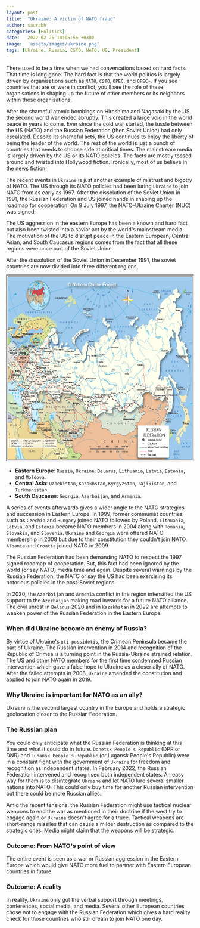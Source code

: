 ```yaml
---
layout: post
title:  "Ukraine: A victim of NATO fraud"
author: saurabh
categories: [Politics]
date:   2022-02-25 18:05:55 +0300
image:  'assets/images/ukraine.png'
tags: [Ukraine, Russia, CSTO, NATO, US, President]
--- 
```

There used to be a time when we had conversations based on hard facts. That time is long gone. The hard fact is that the world politics is largely driven by organisations such as `NATO`, `CSTO`, `OPEC`, and `OPEC+`. If you see countries that are or were in conflict, you'll see the role of these organisations in shaping up the future of other members or its neighbors within these organisations.

After the shameful atomic bombings on Hiroshima and Nagasaki by the US, the second world war ended abruptly. This created a large void in the world peace in years to come. Ever since the cold war started, the tussle between the US (NATO) and the Russian Federation (then Soviet Union) had only escalated. Despite its shameful acts, the US continues to enjoy the liberty of being the leader of the world. The rest of the world is just a bunch of countries that needs to choose side at critical times. The mainstream media is largely driven by the US or its NATO policies. The facts are mostly tossed around and twisted into Hollywood fiction. Ironically, most of us believe in the news fiction.

The recent events in `Ukraine` is just another example of mistrust and bigotry of NATO. The US through its NATO policies had been luring `Ukraine` to join NATO from as early as 1997. After the dissolution of the Soviet Union in 1991, the Russian Federation and US joined hands in shaping up the roadmap for cooperation. On 9 July 1997, the NATO-Ukraine Charter (NUC) was signed.

The US aggression in the eastern Europe has been a known and hard fact but also been twisted into a savior act by the world's mainstream media. The motivation of the US to disrupt peace in the Eastern European, Central Asian, and South Caucasus regions comes from the fact that all these regions were once part of the Soviet Union.

After the dissolution of the Soviet Union in December 1991, the soviet countries are now divided into three different regions,

<img src="/assets/images/russia.jpeg" alt="Russia political map" title="Russia political map" width="550" height="500" class="center"/>

- **Eastern Europe**: `Russia`, `Ukraine`, `Belarus`, `Lithuania`, `Latvia`, `Estonia`, and `Moldova`.
- **Central Asia**: `Uzbekistan`, `Kazakhstan`, `Kyrgyzstan`, `Tajikistan`, and `Turkmenistan`.
- **South Caucasus**: `Georgia`, `Azerbaijan`, and `Armenia`.

A series of events afterwards gives a wider angle to the NATO strategies and succession in Eastern Europe. In 1999, former communist countries such as `Czechia` and `Hungary` joined NATO followed by Poland. `Lithuania`, `Latvia`, and `Estonia` became NATO members in 2004 along with `Romania`, `Slovakia`, and `Slovenia`. `Ukraine` and `Georgia` were offered NATO membership in 2008 but due to their constitution they couldn't join NATO. `Albania` and `Croatia` joined NATO in 2009.

The Russian Federation had been demanding NATO to respect the 1997 signed roadmap of cooperation. But, this fact had been ignored by the world (or say NATO) media time and again. Despite several warnings by the Russian Federation, the NATO or say the US had been exercising its notorious policies in the post-Soviet regions.

In 2020, the `Azerbaijan` and `Armenia` conflict in the region intensified the US support to the `Azerbaijan` making road inwards for a future NATO alliance. The civil unrest in `Belarus` 2020 and in `Kazakhstan` in 2022 are attempts to weaken power of the Russian Federation in the Eastern Europe.

### When did Ukraine become an enemy of Russia?
By virtue of Ukraine's `uti possidetis`, the Crimean Peninsula became the part of Ukraine. The Russian intervention in 2014 and recognition of the Republic of Crimea is a turning point in the Russia-Ukraine strained relation. The US and other NATO members for the first time condemned Russian intervention which gave a false hope to Ukraine as a closer ally of NATO. After the failed attempts in 2008, `Ukraine` amended the constitution and applied to join NATO again in 2019.

### Why Ukraine is important for NATO as an ally?
Ukraine is the second largest country in the Europe and holds a strategic geolocation closer to the Russian Federation.  

### The Russian plan
You could only anticipate what the Russian Federation is thinking at this time and what it could do in future. `Donetsk People's Republic` (DPR or DNR) and `Luhansk People's Republic` (or Lugansk People's Republic) were in a constant fight with the government of `Ukraine` for freedom and recognition as independent states. In February 2022, the Russian Federation intervened and recognised both independent states. An easy way for them is to disintegrate `Ukraine` and let NATO lure several smaller nations into NATO. This could only buy time for another Russian intervention but there could be more Russian allies.

Amid the recent tensions, the Russian Federation might use tactical nuclear weapons to end the war as mentioned in their doctrine if the west try to engage again or `Ukraine` doesn't agree for a truce. Tactical weapons are short-range missiles that can cause a milder destruction as compared to the strategic ones. Media might claim that the weapons will be strategic.

### Outcome: From NATO's point of view
The entire event is seen as a war or Russian aggression in the Eastern Europe which would give NATO more fuel to partner with Eastern European countries in future.

### Outcome: A reality
In reality, `Ukraine` only got the verbal support through meetings, conferences, social media, and media. Several other European countries chose not to engage with the Russian Federation which gives a hard reality check for those countries who still dream to join NATO one day.
